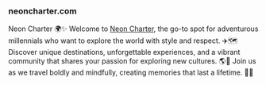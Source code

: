 ### neoncharter.com

Neon Charter 🌍✨
Welcome to <a href="https://neoncharter.com" target="_blank">Neon Charter</a>, the go-to spot for adventurous millennials who want to explore the world with style and respect.
✈️🗺️ Discover unique destinations, unforgettable experiences, and a vibrant community that shares your passion for exploring new cultures. 
🌎💫 Join us as we travel boldly and mindfully, creating memories that last a lifetime. 🚀✨
